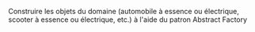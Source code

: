 Construire les objets du domaine (automobile à
essence ou électrique, scooter à essence ou
électrique, etc.) à l'aide du patron Abstract Factory
